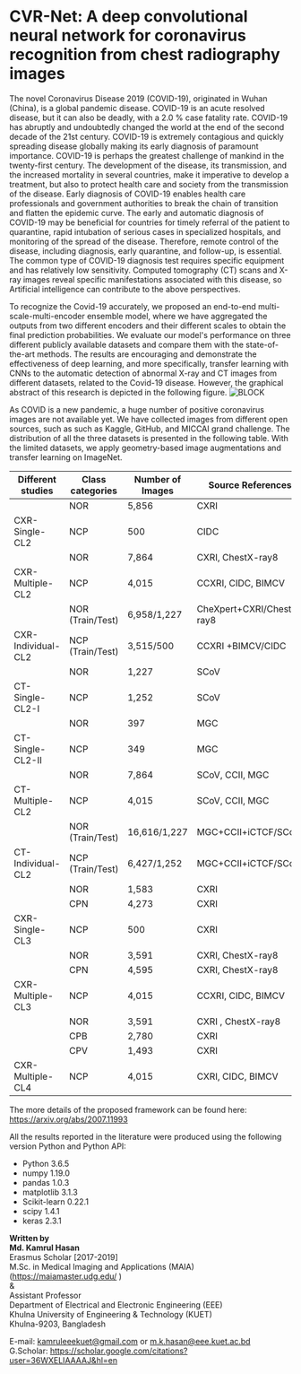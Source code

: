 # CVR-Net: A deep convolutional neural network for coronavirus recognition from chest radiography images

The novel Coronavirus Disease 2019 (COVID-19), originated in Wuhan (China), is a global pandemic disease. COVID-19 is an acute resolved disease, but it can also be deadly, with a 2.0 % case fatality rate. COVID-19 has abruptly and undoubtedly changed the world at the end of the second decade of the 21st century. COVID-19 is extremely contagious and quickly spreading disease globally making its early diagnosis of paramount importance. COVID-19 is perhaps the greatest challenge of mankind in the twenty-first century. The development of the disease, its transmission, and the increased mortality in several countries, make it imperative to develop a treatment, but also to protect health care and society from the transmission of the disease. Early diagnosis of COVID-19 enables health care professionals and government authorities to break the chain of transition and flatten the epidemic curve. The early and automatic diagnosis of COVID-19 may be beneficial for countries for timely referral of the patient to quarantine, rapid intubation of serious cases in specialized hospitals, and monitoring of the spread of the disease. Therefore, remote control of the disease, including diagnosis, early quarantine, and follow-up, is essential. The common type of COVID-19 diagnosis test requires specific equipment and has relatively low sensitivity. Computed tomography (CT) scans and X-ray images reveal specific manifestations associated with this disease, so Artificial intelligence can contribute to the above perspectives. 

To recognize the Covid-19 accurately, we proposed an end-to-end multi-scale-multi-encoder ensemble model, where we have aggregated the outputs from two different encoders and their different scales to obtain the final prediction probabilities. We evaluate our model's performance on three different publicly available datasets and compare them with the state-of-the-art methods. The results are encouraging and demonstrate the effectiveness of deep learning, and more specifically, transfer learning with CNNs to the automatic detection of abnormal X-ray and CT images from different datasets, related to the Covid-19 disease. However, the graphical abstract of this research is depicted in the following figure. 
![BLOCK](https://user-images.githubusercontent.com/32570071/87485156-edaabc80-c659-11ea-82f2-4540258af049.png) 

As COVID is a new pandemic, a huge number of positive coronavirus images are not available yet. We have collected images from different open sources, such as such as Kaggle, GitHub, and MICCAI grand challenge. The distribution of all the three datasets is presented in the following table. With the limited datasets, we apply geometry-based image augmentations and transfer learning on ImageNet. 

| Different studies  | Class categories | Number of Images | Source References         | Modality |
|--------------------|------------------|------------------|---------------------------|----------|
|                    | NOR              | 5,856            | CXRI                      |          |
| CXR-Single-CL2     | NCP              | 500              | CIDC                      | X-ray    |
|                    | NOR              | 7,864            | CXRI, ChestX-ray8         |          |
| CXR-Multiple-CL2   | NCP              | 4,015            | CCXRI, CIDC, BIMCV        | X-ray    |
|                    | NOR (Train/Test) |  6,958/1,227     | CheXpert+CXRI/ChestX-ray8 |          |
| CXR-Individual-CL2 | NCP (Train/Test) |  3,515/500       | CCXRI +BIMCV/CIDC         | X-ray    |
|                    | NOR              | 1,227            | SCoV                      |          |
| CT-Single-CL2-I    | NCP              | 1,252            | SCoV                      | CT       |
|                    | NOR              | 397              | MGC                       |          |
| CT-Single-CL2-II   | NCP              | 349              | MGC                       | CT       |
|                    | NOR              | 7,864            | SCoV, CCII, MGC           |          |
| CT-Multiple-CL2    | NCP              | 4,015            | SCoV, CCII, MGC           | CT       |
|                    | NOR (Train/Test) | 16,616/1,227     | MGC+CCII+iCTCF/SCoV       |          |
| CT-Individual-CL2  | NCP (Train/Test) | 6,427/1,252      | MGC+CCII+iCTCF/SCoV       | CT       |
|                    | NOR              | 1,583            | CXRI                      |          |
|                    | CPN              | 4,273            | CXRI                      |          |
| CXR-Single-CL3     | NCP              | 500              | CXRI                      | X-ray    |
|                    | NOR              | 3,591            | CXRI, ChestX-ray8         |          |
|                    | CPN              | 4,595            | CXRI, ChestX-ray8         |          |
| CXR-Multiple-CL3   | NCP              | 4,015            | CCXRI, CIDC, BIMCV        | X-ray    |
|                    | NOR              | 3,591            | CXRI , ChestX-ray8        |          |
|                    | CPB              | 2,780            | CXRI                      |          |
|                    | CPV              | 1,493            | CXRI                      |          |
| CXR-Multiple-CL4   | NCP              | 4,015            | CXRI, CIDC, BIMCV         | X-ray    |



The more details of the proposed framework can be found here: <br>
https://arxiv.org/abs/2007.11993


All the results reported in the literature were produced using the following version Python and Python API:

<ul>
    <li>Python 3.6.5</li>
    <li>numpy 1.19.0</li>
    <li>pandas 1.0.3</li>
    <li>matplotlib 3.1.3</li>
    <li>Scikit-learn 0.22.1</li>
    <li>scipy 1.4.1</li>
    <li>keras 2.3.1</li>
   
</ul>


**Written by**<br>
**Md. Kamrul Hasan**  <br>
Erasmus Scholar [2017-2019] <br>
M.Sc. in Medical Imaging and Applications (MAIA)(https://maiamaster.udg.edu/ ) <br>
& <br>
Assistant Professor <br>
Department of Electrical and Electronic Engineering (EEE) <br>
Khulna University of Engineering & Technology (KUET) <br>
Khulna-9203, Bangladesh <br>


E-mail: kamruleeekuet@gmail.com or m.k.hasan@eee.kuet.ac.bd<br>
G.Scholar: https://scholar.google.com/citations?user=36WXELIAAAAJ&hl=en
